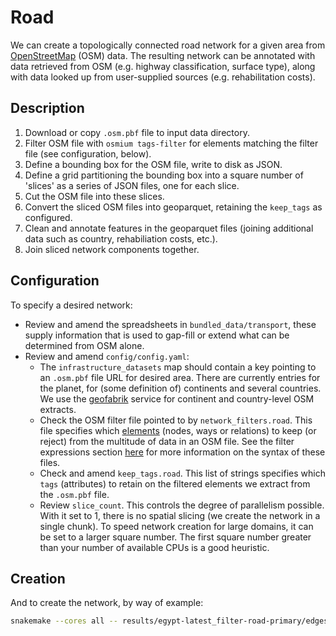 # Road

We can create a topologically connected road network for a given area from
[OpenStreetMap](https://www.openstreetmap.org) (OSM) data. The resulting
network can be annotated with data retrieved from OSM (e.g. highway
classification, surface type), along with data looked up from user-supplied
sources (e.g. rehabilitation costs).

## Description

1. Download or copy `.osm.pbf` file to input data directory.
1. Filter OSM file with `osmium tags-filter` for elements matching the filter file (see configuration, below).
1. Define a bounding box for the OSM file, write to disk as JSON.
1. Define a grid partitioning the bounding box into a square number of 'slices' as a series of JSON files, one for each slice.
1. Cut the OSM file into these slices.
1. Convert the sliced OSM files into geoparquet, retaining the `keep_tags` as configured.
1. Clean and annotate features in the geoparquet files (joining additional data such as country, rehabiliation costs, etc.).
1. Join sliced network components together.

## Configuration

To specify a desired network:
- Review and amend the spreadsheets in `bundled_data/transport`, these supply
  information that is used to gap-fill or extend what can be determined from OSM alone.
- Review and amend `config/config.yaml`:
    - The `infrastructure_datasets` map should contain a key pointing to an `.osm.pbf`
      file URL for desired area. There are currently entries for the planet,
      for (some definition of) continents and several countries. We use
      the [geofabrik](http://download.geofabrik.de/) service for continent and
      country-level OSM extracts.
    - Check the OSM filter file pointed to by `network_filters.road`.
      This file specifies which [elements](https://wiki.openstreetmap.org/wiki/Elements)
      (nodes, ways or relations) to keep (or reject) from the multitude of data
      in an OSM file. See the filter expressions section
      [here](https://docs.osmcode.org/osmium/latest/osmium-tags-filter.html)
      for more information on the syntax of these files.
    - Check and amend `keep_tags.road`. This list of strings specifies which
      `tags` (attributes) to retain on the filtered elements we extract from
      the `.osm.pbf` file.
    - Review `slice_count`. This controls the degree of parallelism possible.
      With it set to 1, there is no spatial slicing (we create the network in
      a single chunk). To speed network creation for large domains, it can be
      set to a larger square number. The first square number greater than your
      number of available CPUs is a good heuristic.

## Creation

And to create the network, by way of example:
```bash
snakemake --cores all -- results/egypt-latest_filter-road-primary/edges.gpq
```
